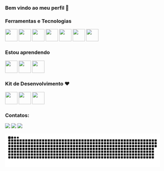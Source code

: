### Bem vindo ao meu perfil 👋

<!--Este é um template para utilizarem como base para seus READMES de perfil.
Note que onde está "seu-usuário-aqui", você deve colocar seu usuário, ok? 
Além disso, esclua os comentários como esse -->

<!--
- 🔭 I’m currently working on ...
- 🌱 I’m currently learning ...
- 👯 I’m looking to collaborate on ...
- 🤔 I’m looking for help with ...
- 💬 Ask me about ...
- 📫 How to reach me: ...
- 😄 Pronouns: ...
- ⚡ Fun fact: ...
-->

### Ferramentas e Tecnologias

<!-- Utilize o https://devicon.dev/ para mais ícones, esses são apenas exemplos -->
<div>
<img src="https://cdn.jsdelivr.net/gh/devicons/devicon/icons/python/python-original-wordmark.svg" width="40" height="40" />

<img src="https://cdn.jsdelivr.net/gh/devicons/devicon/icons/cplusplus/cplusplus-original.svg" width="40" height="40" />

<img src="https://cdn.jsdelivr.net/gh/devicons/devicon/icons/html5/html5-original-wordmark.svg" width="40" height="40" />

<img src="https://cdn.jsdelivr.net/gh/devicons/devicon/icons/css3/css3-original-wordmark.svg" width="40" height="40" />

<img src="https://cdn.jsdelivr.net/gh/devicons/devicon/icons/arduino/arduino-original-wordmark.svg" width="40" height="40"/>

<img src="https://cdn.jsdelivr.net/gh/devicons/devicon/icons/embeddedc/embeddedc-original-wordmark.svg" width="40" height="40"/>

<img src="https://cdn.jsdelivr.net/gh/devicons/devicon/icons/matlab/matlab-original.svg" width="40" height="40"/>
          
</div>


### Estou aprendendo

<div>
         
<img src="https://cdn.jsdelivr.net/gh/devicons/devicon/icons/javascript/javascript-original.svg" width="40" height="40" />

<img src="https://cdn.jsdelivr.net/gh/devicons/devicon/icons/linux/linux-original.svg" width="40" height="40" />

<img src="https://cdn.jsdelivr.net/gh/devicons/devicon/icons/mysql/mysql-original-wordmark.svg" width="40" height="40" />

</div>    

### Kit de Desenvolvimento :heart:

<div>

<img src="https://cdn.jsdelivr.net/gh/devicons/devicon/icons/windows8/windows8-original.svg" width="40" height="40"  />

<img src="https://cdn.jsdelivr.net/gh/devicons/devicon/icons/vscode/vscode-original.svg" width="40" height="40"  />

<img src="https://cdn.jsdelivr.net/gh/devicons/devicon/icons/chrome/chrome-original.svg"  width="40" height="40" />
          

</div>    

### Contatos:

<div>
<!-- <a href="https://www.youtube.com/seu-canal-youtube-aqui" target="_blank"><img src="https://img.shields.io/badge/YouTube-FF0000?style=for-the-badge&logo=youtube&logoColor=white" target="_blank"></a> -->
<a href="https://instagram.com/Goncalui" target="_blank"><img src="https://img.shields.io/badge/-Instagram-%23E4405F?style=for-the-badge&logo=instagram&logoColor=white" target="_blank"></a>
 <!--
<a href="https://www.twitch.tv/seu-usuário-aqui" target="_blank"><img src="https://img.shields.io/badge/Twitch-9146FF?style=for-the-badge&logo=twitch&logoColor=white" target="_blank"></a> -->
<a href = "mailto:goncalui27@gmail.com"><img src="https://img.shields.io/badge/Gmail-D14836?style=for-the-badge&logo=gmail&logoColor=white" target="_blank"></a>
<a href="https://www.linkedin.com/in/goncalui" target="_blank"><img src="https://img.shields.io/badge/-LinkedIn-%230077B5?style=for-the-badge&logo=linkedin&logoColor=white" target="_blank"></a>   
</div>

<!--Para esta etapa funcionar, é necessário abrir uma workflow com o código em yml -->

 ![Snake animation](https://github.com/Goncalui/Goncalui/blob/main/blob/output/github-contribuition-grid-snake.svg)
